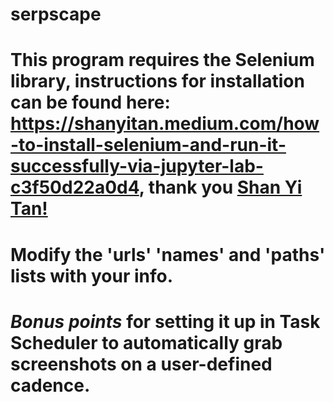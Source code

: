 # serpscape

# This program requires the Selenium library, instructions for installation can be found here: https://shanyitan.medium.com/how-to-install-selenium-and-run-it-successfully-via-jupyter-lab-c3f50d22a0d4, thank you [Shan Yi Tan!](https://github.com/shanyi1023)

# Modify the 'urls' 'names' and 'paths' lists with your info.

# *Bonus points* for setting it up in Task Scheduler to automatically grab screenshots on a user-defined cadence.
 
